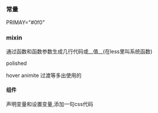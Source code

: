 

### 常量

PRIMAY="#0f0"

### mixin

通过函数和函数参数生成几行代码或__值__(在less里叫系统函数)

polished

hover animite 过渡等多出使用的

#### 组件

声明变量和设置变量,添加一句css代码










